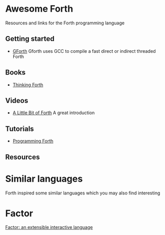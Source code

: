 # Awesome Forth

Resources and links for the Forth programming language

## Getting started

+ [GForth](http://www.gnu.org/software/gforth/) Gforth uses GCC to compile a fast direct or indirect threaded Forth

## Books

+ [Thinking Forth](http://www.dnd.utwente.nl/~tim/colorforth/Leo-Brodie/thinking-forth.pdf)

## Videos

+ [A Little Bit of Forth](https://www.youtube.com/watch?v=Q6FflPMHZP4) A great introduction

## Tutorials

+ [Programming Forth](http://www.wulfden.org/downloads/Forth_Resources/SP_ProgrammingForth.pdf)

## Resources

# Similar languages

Forth inspired some similar languages which you may also find interesting

# Factor

[Factor: an extensible interactive language](https://www.youtube.com/watch?v=f_0QlhYlS8g)
